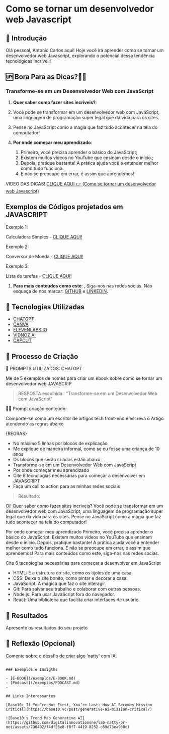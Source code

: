 # Como se tornar um desenvolvedor web Javascript

## <font style="vertical-align: inherit;"><font style="vertical-align: inherit;">🚀</font></font> Introdução


Olá pessoal, Antonio Carlos aqui! 
Hoje você irá aprender como se tornar um desenvolvedor web Javascript, explorando o potencial dessa tendência tecnológicas incríveil!

## <font style="vertical-align: inherit;"><font style="vertical-align: inherit;">🆙</font></font> Bora Para as Dicas?<font style="vertical-align: inherit;"><font style="vertical-align: inherit;">🦾</font></font><font style="vertical-align: inherit;"><font style="vertical-align: inherit;">🤖</font></font>

### Transforme-se em um Desenvolvedor Web com JavaScript

1. **Quer saber como fazer sites incríveis?**:
2. Você pode se transformar em um desenvolvedor web com JavaScript, uma linguagem de programação super legal que dá vida para os sites.
3. Pense no JavaScript como a magia que faz tudo acontecer na tela do computador!
   
1. **Por onde começar meu aprendizado**:
    1. Primeiro, você precisa aprender o básico do JavaScript;
    2. Existem muitos vídeos no YouTube que ensinam desde o início.;
    3. Depois, pratique bastante! A prática ajuda você a entender melhor como tudo funciona.
    4. E não se preocupe em errar, é assim que aprendemos!
  
VIDEO DAS DICAS!
[CLIQUE AQUI <font style="vertical-align: inherit;"><font style="vertical-align: inherit;">👉</font></font> (Como se tornar um desenvolvedor web Javascript)](/exemplos/VIDEO.md)

## Exemplos de Códigos projetados em JAVASCRIPT

Exemplo 1:

Calculadora Simples - [CLIQUE AQUI!]()

Exemplo 2:

Conversor de Moeda - [CLIQUE AQUI!]()

Exemplo 3:

Lista de tarefas - [CLIQUE AQUI!]()

       
1. **Para mais conteúdos como este**: , Siga-nos nas redes socias.
   Não esqueça de nos marcar: [GITHUB](https://github.com/acinfo33) e [LINKEDIN](https://www.linkedin.com/feed/).


## 🤖 Tecnologias Utilizadas
- [CHATGPT](https://openai.com/chatgpt/)
- [CANVA](https://www.canva.com/)
- [ELEVENLABS.IO](https://elevenlabs.io/app/sign-up?redirect=/app/speech-synthesis)
- [VIDNOZ.AI](https://aiapp-pt.vidnoz.com/video/index.html)
- [CAPCUT](https://www.capcut.com/pt-br/)

## 🧐 Processo de Criação
<font style="vertical-align: inherit;"><font style="vertical-align: inherit;">🧠</font></font> PROMPTS UTILIZADOS: CHATGPT

Me de 5 exemplos de nomes para criar um ebook sobre como se tornar um desenvolvedor web JAVASCRIP 
> RESPOSTA escolhida : "Transforme-se em um Desenvolvedor Web com JavaScript"


<font style="vertical-align: inherit;"><font style="vertical-align: inherit;">👨‍💻</font></font> Prompt criação conteúdo:

   Comporte-se como um escritor de artigos tech front-end e escreva o Artigo atendendo as regras abaixo

 {REGRAS}

 - No máximo 5 linhas por blocos de explicação
 - Me explique de maneira informal, como se eu fosse uma criança de 10 anos
 - Os blocos que serão criados estão abaixo:
 - Transforme-se em um Desenvolvedor Web com JavaScript
 - Por onde começar meu aprendizado
 - Cite 6 tecnologias necessárias para começar a desenvolver em JAVASCRIPT
 - Faça um call to action para as minhas redes sociais
 
 > Resultado:

Oi! Quer saber como fazer sites incríveis? Você pode se transformar em um desenvolvedor web com JavaScript, 
uma linguagem de programação super legal que dá vida para os sites. Pense no JavaScript como a magia que faz tudo acontecer na tela do computador!

Por onde começar meu aprendizado
Primeiro, você precisa aprender o básico do JavaScript. Existem muitos vídeos no YouTube que ensinam desde o início. Depois, pratique bastante! A prática ajuda você a entender melhor como tudo funciona. E não se preocupe em errar, é assim que aprendemos! Para mais conteúdos como este, siga-nos nas redes socias.

Cite 6 tecnologias necessárias para começar a desenvolver em JavaScript
- HTML: É a estrutura do site, como os tijolos de uma casa.
- CSS: Deixa o site bonito, como pintar e decorar a casa.
- JavaScript: A mágica que faz o site interagir.
- Git: Para salvar seu trabalho e colaborar com outras pessoas.
- Node.js: Para usar JavaScript fora do navegador.
- React: Uma biblioteca que facilita criar interfaces de usuário.


## 🚀 Resultados
Apresente os resultados do seu projeto

## 💭 Reflexão (Opcional)
Comente sobre o desafio de criar algo 'natty' com IA.
```

### Exemplos e Insigths

- [E-BOOK](/exemplos/E-BOOK.md)
- [Podcast](/exemplos/PODCAST.md)
- 

## Links Interessantes

[Base10: If You’re Not First, You’re Last: How AI Becomes Mission Critical](https://base10.vc/post/generative-ai-mission-critical/)

![Base10's Trend Map Generative AI](https://github.com/digitalinnovationone/lab-natty-or-not/assets/730492/f4df26e8-f8f7-4419-8252-c69d73ea930c)
